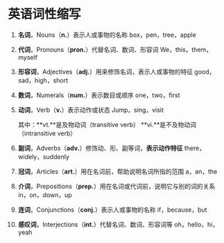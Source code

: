 # 英语词性缩写



1. **名词**，Nouns（**n.**）表示人或事物的名称 box，pen，tree，apple

2. **代词**，Pronouns（**pron.**）代替名词、数词、形容词 We，this，them，myself

3. **形容词**，Adjectives（**adj.**）用来修饰名词，表示人或事物的特征 good，sad，high，short

4. **数词**，Numerals（**num.**）表示数目或顺序 one，two，first

5. **动词**，Verb（**v.**）表示动作或状态 Jump，sing，visit

   其中：**vt.**是及物动词（transitive verb） 
           	**vi.**是不及物动词（intransitive verb）

6. **副词**，Adverbs（**adv.**）修饰动、形、副等词，**表示动作特征** there，widely，suddenly

7. **冠词**，Articles（**art.**）用在名词前，帮助说明名词所指的范围 a，an，the

8. **介词**，Prepositions（**prep.**）用在名词或代词前，说明它与别的词的关系 in，on，down，up

9. **连词**，Conjunctions（**conj.**）表示人或事物的名称 if，because，but

10. **感叹词**，Interjections（**int.**）代替名词、数词、形容词等 oh，hello，hi，yeah

